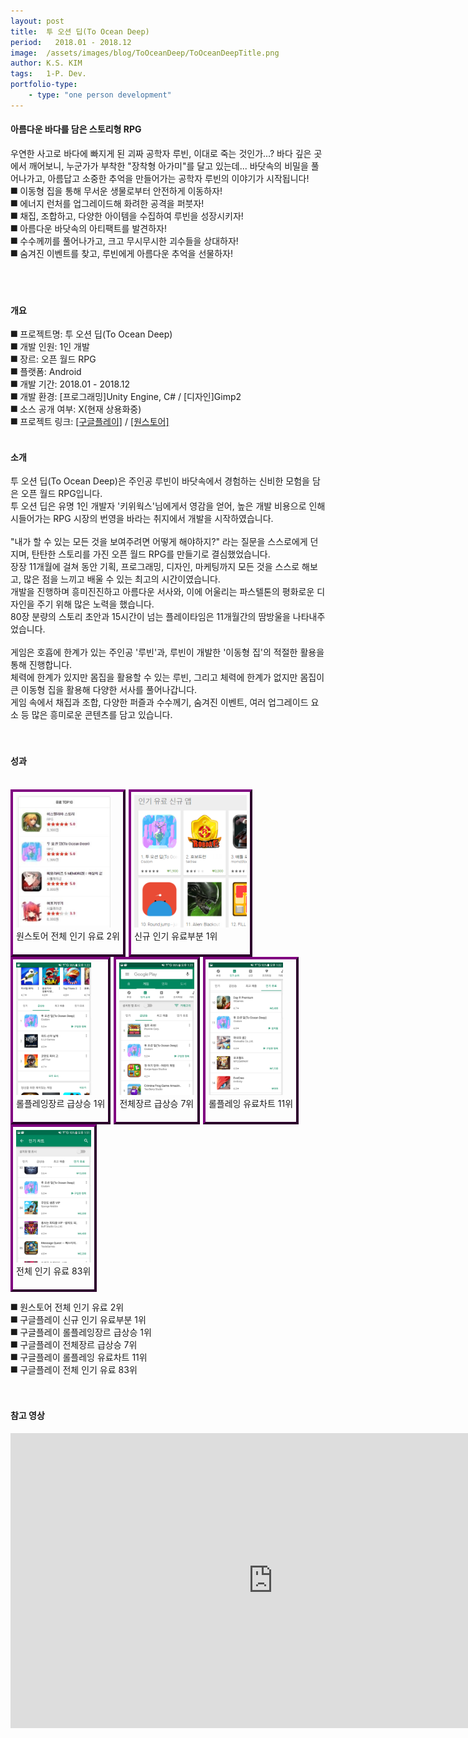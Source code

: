 ```yaml
---
layout: post
title:  투 오션 딥(To Ocean Deep)
period:   2018.01 - 2018.12
image:  /assets/images/blog/ToOceanDeep/ToOceanDeepTitle.png
author: K.S. KIM
tags:   1-P. Dev.
portfolio-type:
    - type: "one person development"
---
```


<h4 class="text-bold">아름다운 바다를 담은 스토리형 RPG</h4>
우연한 사고로 바다에 빠지게 된 괴짜 공학자 루빈, 이대로 죽는 것인가...?
바다 깊은 곳에서 깨어보니, 누군가가 부착한 "장착형 아가미"를 달고 있는데...
바닷속의 비밀을 풀어나가고, 아름답고 소중한 추억을 만들어가는 공학자 루빈의 이야기가 시작됩니다!<br>
⯀ 이동형 집을 통해 무서운 생물로부터 안전하게 이동하자!<br>
⯀ 에너지 런처를 업그레이드해 화려한 공격을 퍼붓자!<br>
⯀ 채집, 조합하고, 다양한 아이템을 수집하여 루빈을 성장시키자!<br>
⯀ 아름다운 바닷속의 아티팩트를 발견하자!<br>
⯀ 수수께끼를 풀어나가고, 크고 무시무시한 괴수들을 상대하자!<br>
⯀ 숨겨진 이벤트를 찾고, 루빈에게 아름다운 추억을 선물하자!<br>
<br><br><br>


<h4 class="text-bold text-center">개요</h4>
⯀ 프로젝트명: 투 오션 딥(To Ocean Deep)<br>
⯀ 개발 인원: 1인 개발<br>
⯀ 장르: 오픈 월드 RPG<br>
⯀ 플랫폼: Android<br>
⯀ 개발 기간: 2018.01 - 2018.12<br>
⯀ 개발 환경: [프로그래밍]Unity Engine, C# / [디자인]Gimp2<br>
⯀ 소스 공개 여부: X(현재 상용화중)<br>
⯀ 프로젝트 링크:
<a href = "https://play.google.com/store/apps/details?id=com.cisdom.oceandeep&hl=ko" target = "parent" >[구글플레이]</a> / <a href = "https://m.onestore.co.kr/mobilepoc/apps/appsDetail.omp?prodId=0000737510&scYn=Y" target = "parent" >[원스토어]</a>
<br><br>

<h4 class="text-bold text-center">소개</h4>
투 오션 딥(To Ocean Deep)은 주인공 루빈이 바닷속에서 경험하는 신비한 모험을 담은 오픈 월드 RPG입니다.<br>
투 오션 딥은 유명 1인 개발자 '키위웍스'님에게서 영감을 얻어, 높은 개발 비용으로 인해 시들어가는 RPG 시장의 번영을 바라는 취지에서 개발을 시작하였습니다.<br>
<br>
"내가 할 수 있는 모든 것을 보여주려면 어떻게 해야하지?" 라는 질문을 스스로에게 던지며, 탄탄한 스토리를 가진 오픈 월드 RPG를 만들기로 결심했었습니다.<br>
장장 11개월에 걸쳐 동안 기획, 프로그래밍, 디자인, 마케팅까지 모든 것을 스스로 해보고, 많은 점을 느끼고 배울 수 있는 최고의 시간이였습니다.<br>
개발을 진행하며 흥미진진하고 아름다운 서사와, 이에 어울리는 파스텔톤의 평화로운 디자인을 주기 위해 많은 노력을 했습니다.<br>
80장 분량의 스토리 초안과 15시간이 넘는 플레이타임은 11개월간의 땀방울을 나타내주었습니다.<br>
<br>
게임은 호흡에 한계가 있는 주인공 '루빈'과, 루빈이 개발한 '이동형 집'의 적절한 활용을 통해 진행합니다.<br>
체력에 한계가 있지만 몸집을 활용할 수 있는 루빈, 그리고 체력에 한계가 없지만 몸집이 큰 이동형 집을 활용해 다양한 서사를 풀어나갑니다.<br>
게임 속에서 채집과 조합, 다양한 퍼즐과 수수께기, 숨겨진 이벤트, 여러 업그레이드 요소 등 많은 흥미로운 콘텐츠를 담고 있습니다.<br>
<br><br>


<h4 class="text-bold text-center">성과</h4>
<br>
<div class="text-center text-bold" style="height:250px; border:4px outset purple; float:left; margin-right:5px; padding:5px;">
    <img class="scalezoom_big" src="/assets/images/blog/ToOceanDeep/chart_onestore_2st.jpg" alt="원스토어 전체 인기 유료 2위" height="85%">
    <figcaption>원스토어 전체 인기 유료 2위</figcaption>
</div>
<div class="text-center text-bold" style="height:250px; border:4px outset purple; float:left; margin-right:5px; padding:5px;">
    <img class="scalezoom_big" src="/assets/images/blog/ToOceanDeep/chart_new_popular_1st.png" alt="신규 인기 유료부분 1위" height="85%">
    <figcaption>신규 인기 유료부분 1위</figcaption>
</div>
<div class="text-center text-bold" style="height:250px; border:4px outset purple; float:left; margin-right:5px; padding:5px;">
    <img class="scalezoom_big" src="/assets/images/blog/ToOceanDeep/chart_rpg_hot_1st.png" alt="롤플레잉장르 급상승 1위" height="85%">
    <figcaption>롤플레잉장르 급상승 1위</figcaption>
</div>
<div class="text-center text-bold" style="height:250px; border:4px outset purple; float:left; margin-right:5px; padding:5px;">
    <img class="scalezoom_big" src="/assets/images/blog/ToOceanDeep/chart_all_hot_7st.png" alt="전체장르 급상승 7위" height="85%">
    <figcaption>전체장르 급상승 7위</figcaption>
</div>
<div class="text-center text-bold" style="height:250px; border:4px outset purple; float:left; margin-right:5px; padding:5px;">
    <img class="scalezoom_big" src="/assets/images/blog/ToOceanDeep/chart_rpg_popular_11st.png" alt="롤플레잉 유료차트 11위" height="85%">
    <figcaption>롤플레잉 유료차트 11위</figcaption>
</div>
<div class="text-center text-bold" style="height:250px; border:4px outset purple; float:left; margin-right:5px; padding:5px;">
    <img class="scalezoom_big" src="/assets/images/blog/ToOceanDeep/chart_all_popular_83st.png" alt="전체 인기 유료 83위" height="85%">
    <figcaption>전체 인기 유료 83위</figcaption>
</div>
<div style="clear:both;"></div>

⯀ 원스토어 전체 인기 유료 2위<br>
⯀ 구글플레이 신규 인기 유료부분 1위<br>
⯀ 구글플레이 롤플레잉장르 급상승 1위<br>
⯀ 구글플레이 전체장르 급상승 7위<br>
⯀ 구글플레이 롤플레잉 유료차트 11위<br>
⯀ 구글플레이 전체 인기 유료 83위<br>
<br><br>


<h4 class="text-bold text-center">참고 영상</h4>
<p align="middle"><iframe width="840" height="472" src="https://www.youtube.com/embed/YBjCf18ZGJ8" frameborder="0" allowfullscreen></iframe></p>
